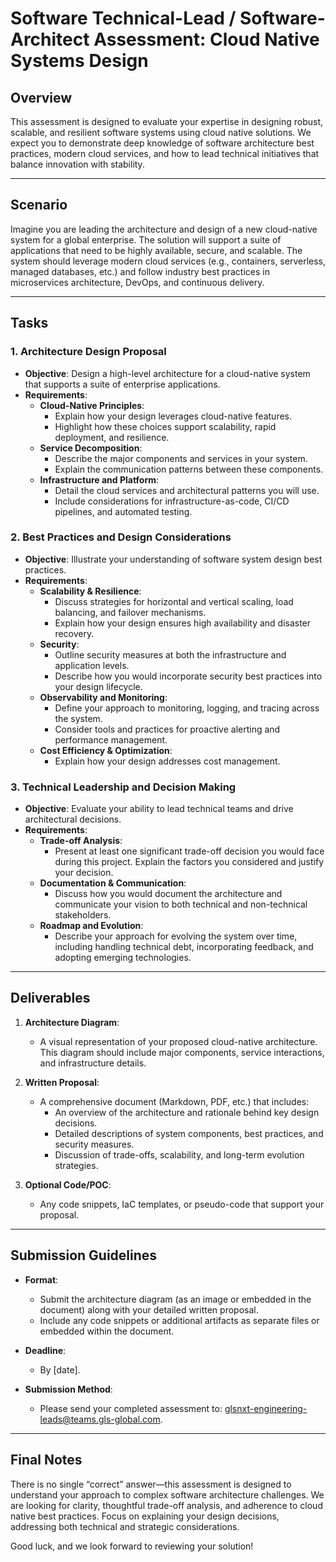 # Software Technical-Lead / Software-Architect Assessment: Cloud Native Systems Design

## Overview

This assessment is designed to evaluate your expertise in designing robust, scalable, and resilient software systems using cloud native solutions. We expect you to demonstrate deep knowledge of software architecture best practices, modern cloud services, and how to lead technical initiatives that balance innovation with stability.

---

## Scenario

Imagine you are leading the architecture and design of a new cloud-native system for a global enterprise. The solution will support a suite of applications that need to be highly available, secure, and scalable. The system should leverage modern cloud services (e.g., containers, serverless, managed databases, etc.) and follow industry best practices in microservices architecture, DevOps, and continuous delivery.

---

## Tasks

### 1. Architecture Design Proposal

- **Objective**: Design a high-level architecture for a cloud-native system that supports a suite of enterprise applications.
- **Requirements**:
    - **Cloud-Native Principles**:
        - Explain how your design leverages cloud-native features.
        - Highlight how these choices support scalability, rapid deployment, and resilience.
    - **Service Decomposition**:
        - Describe the major components and services in your system.
        - Explain the communication patterns between these components.
    - **Infrastructure and Platform**:
        - Detail the cloud services and architectural patterns you will use.
        - Include considerations for infrastructure-as-code, CI/CD pipelines, and automated testing.

### 2. Best Practices and Design Considerations

- **Objective**: Illustrate your understanding of software system design best practices.
- **Requirements**:
    - **Scalability & Resilience**:
        - Discuss strategies for horizontal and vertical scaling, load balancing, and failover mechanisms.
        - Explain how your design ensures high availability and disaster recovery.
    - **Security**:
        - Outline security measures at both the infrastructure and application levels.
        - Describe how you would incorporate security best practices into your design lifecycle.
    - **Observability and Monitoring**:
        - Define your approach to monitoring, logging, and tracing across the system.
        - Consider tools and practices for proactive alerting and performance management.
    - **Cost Efficiency & Optimization**:
        - Explain how your design addresses cost management.

### 3. Technical Leadership and Decision Making

- **Objective**: Evaluate your ability to lead technical teams and drive architectural decisions.
- **Requirements**:
    - **Trade-off Analysis**:
        - Present at least one significant trade-off decision you would face during this project. Explain the factors you considered and justify your decision.
    - **Documentation & Communication**:
        - Discuss how you would document the architecture and communicate your vision to both technical and non-technical stakeholders.
    - **Roadmap and Evolution**:
        - Describe your approach for evolving the system over time, including handling technical debt, incorporating feedback, and adopting emerging technologies.

---

## Deliverables

1. **Architecture Diagram**:
    - A visual representation of your proposed cloud-native architecture. This diagram should include major components, service interactions, and infrastructure details.

2. **Written Proposal**:
    - A comprehensive document (Markdown, PDF, etc.) that includes:
        - An overview of the architecture and rationale behind key design decisions.
        - Detailed descriptions of system components, best practices, and security measures.
        - Discussion of trade-offs, scalability, and long-term evolution strategies.

3. **Optional Code/POC**:
    - Any code snippets, IaC templates, or pseudo-code that support your proposal.

---

## Submission Guidelines

- **Format**:
    - Submit the architecture diagram (as an image or embedded in the document) along with your detailed written proposal.
    - Include any code snippets or additional artifacts as separate files or embedded within the document.

- **Deadline**:
    - By [date].

- **Submission Method**:
    - Please send your completed assessment to: [glsnxt-engineering-leads@teams.gls-global.com](mailto:glsnxt-engineering-leads@teams.gls-global.com).

---

## Final Notes

There is no single “correct” answer—this assessment is designed to understand your approach to complex software architecture challenges. We are looking for clarity, thoughtful trade-off analysis, and adherence to cloud native best practices. Focus on explaining your design decisions, addressing both technical and strategic considerations.

Good luck, and we look forward to reviewing your solution!
